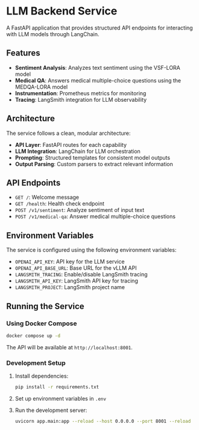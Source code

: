 # LLM Backend Service

A FastAPI application that provides structured API endpoints for interacting with LLM models through LangChain.

## Features

- **Sentiment Analysis**: Analyzes text sentiment using the VSF-LORA model
- **Medical QA**: Answers medical multiple-choice questions using the MEDQA-LORA model
- **Instrumentation**: Prometheus metrics for monitoring
- **Tracing**: LangSmith integration for LLM observability

## Architecture

The service follows a clean, modular architecture:

- **API Layer**: FastAPI routes for each capability
- **LLM Integration**: LangChain for LLM orchestration
- **Prompting**: Structured templates for consistent model outputs
- **Output Parsing**: Custom parsers to extract relevant information

## API Endpoints

- `GET /`: Welcome message
- `GET /health`: Health check endpoint
- `POST /v1/sentiment`: Analyze sentiment of input text
- `POST /v1/medical-qa`: Answer medical multiple-choice questions

## Environment Variables

The service is configured using the following environment variables:

- `OPENAI_API_KEY`: API key for the LLM service
- `OPENAI_API_BASE_URL`: Base URL for the vLLM API
- `LANGSMITH_TRACING`: Enable/disable LangSmith tracing
- `LANGSMITH_API_KEY`: LangSmith API key for tracing
- `LANGSMITH_PROJECT`: LangSmith project name

## Running the Service

### Using Docker Compose

```bash
docker compose up -d
```

The API will be available at `http://localhost:8001`.

### Development Setup

1. Install dependencies:

   ```bash
   pip install -r requirements.txt
   ```

2. Set up environment variables in `.env`

3. Run the development server:

   ```bash
   uvicorn app.main:app --reload --host 0.0.0.0 --port 8001 --reload
   ```

